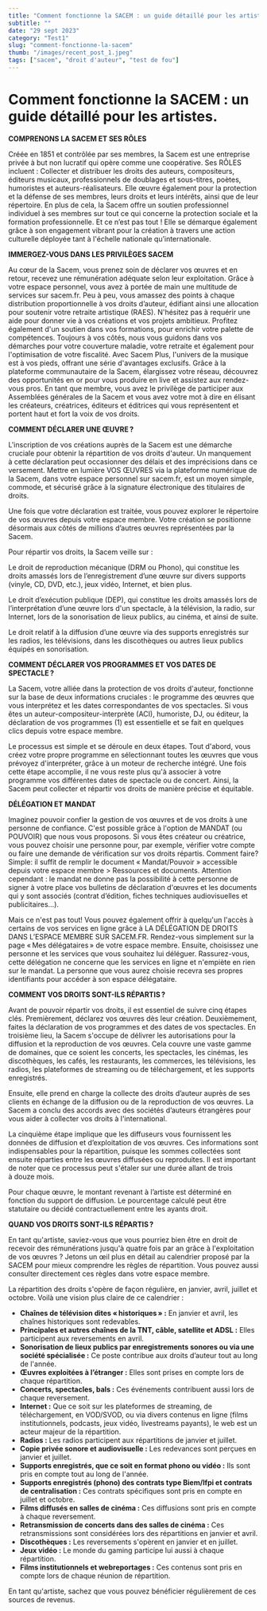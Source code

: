 ```yaml
---
title: "Comment fonctionne la SACEM : un guide détaillé pour les artistes. éléphant"
subtitle: ""
date: "29 sept 2023"
category: "Test1"
slug: "comment-fonctionne-la-sacem"
thumb: "/images/recent_post_1.jpeg"
tags: ["sacem", "droit d'auteur", "test de fou"]
---
```


# Comment fonctionne la SACEM : un guide détaillé pour les artistes.

**COMPRENONS LA SACEM ET SES RÔLES**

Créée en 1851 et contrôlée par ses membres, la Sacem est une entreprise privée à but non lucratif qui opère comme une coopérative. Ses RÔLES incluent : Collecter et distribuer les droits des auteurs, compositeurs, éditeurs musicaux, professionnels de doublages et sous-titres, poètes, humoristes et auteurs-réalisateurs. Elle œuvre également pour la protection et la défense de ses membres, leurs droits et leurs intérêts, ainsi que de leur répertoire. En plus de cela, la Sacem offre un soutien professionnel individuel à ses membres sur tout ce qui concerne la protection sociale et la formation professionnelle. Et ce n’est pas tout ! Elle se démarque également grâce à son engagement vibrant pour la création à travers une action culturelle déployée tant à l'échelle nationale qu’internationale.

**IMMERGEZ-VOUS DANS LES PRIVILÈGES SACEM**

Au cœur de la Sacem, vous prenez soin de déclarer vos œuvres et en retour, recevez une rémunération adéquate selon leur exploitation. Grâce à votre espace personnel, vous avez à portée de main une multitude de services sur sacem.fr. Peu à peu, vous amassez des points à chaque distribution proportionnelle à vos droits d’auteur, édifiant ainsi une allocation pour soutenir votre retraite artistique (RAES). N'hésitez pas à requérir une aide pour donner vie à vos créations et vos projets ambitieux. Profitez également d'un soutien dans vos formations, pour enrichir votre palette de compétences. Toujours à vos côtés, nous vous guidons dans vos démarches pour votre couverture maladie, votre retraite et également pour l'optimisation de votre fiscalité. Avec Sacem Plus, l'univers de la musique est à vos pieds, offrant une série d'avantages exclusifs. Grâce à la plateforme communautaire de la Sacem, élargissez votre réseau, découvrez des opportunités en or pour vous produire en live et assistez aux rendez-vous pros. En tant que membre, vous avez le privilège de participer aux Assemblées générales de la Sacem et vous avez votre mot à dire en élisant les créateurs, créatrices, éditeurs et éditrices qui vous représentent et portent haut et fort la voix de vos droits.

**COMMENT DÉCLARER UNE ŒUVRE ?**

L'inscription de vos créations auprès de la Sacem est une démarche cruciale pour obtenir la répartition de vos droits d'auteur. Un manquement à cette déclaration peut occasionner des délais et des imprécisions dans ce versement. Mettre en lumière VOS ŒUVRES via la plateforme numérique de la Sacem, dans votre espace personnel sur sacem.fr, est un moyen simple, commode, et sécurisé grâce à la signature électronique des titulaires de droits.

Une fois que votre déclaration est traitée, vous pouvez explorer le répertoire de vos œuvres depuis votre espace membre. Votre création se positionne désormais aux côtés de millions d’autres œuvres représentées par la Sacem.

Pour répartir vos droits, la Sacem veille sur :

Le droit de reproduction mécanique (DRM ou Phono), qui constitue les droits amassés lors de l’enregistrement d’une œuvre sur divers supports (vinyle, CD, DVD, etc.), jeux vidéo, Internet, et bien plus.

Le droit d’exécution publique (DEP), qui constitue les droits amassés lors de l’interprétation d’une œuvre lors d'un spectacle, à la télévision, la radio, sur Internet, lors de la sonorisation de lieux publics, au cinéma, et ainsi de suite.

Le droit relatif à la diffusion d’une œuvre via des supports enregistrés sur les radios, les télévisions, dans les discothèques ou autres lieux publics équipés en sonorisation.

**COMMENT DÉCLARER VOS PROGRAMMES ET VOS DATES DE SPECTACLE ?**

La Sacem, votre alliée dans la protection de vos droits d'auteur, fonctionne sur la base de deux informations cruciales : le programme des œuvres que vous interprétez et les dates correspondantes de vos spectacles. Si vous êtes un auteur-compositeur-interprète (ACI), humoriste, DJ, ou éditeur, la déclaration de vos programmes (1) est essentielle et se fait en quelques clics depuis votre espace membre.

Le processus est simple et se déroule en deux étapes. Tout d'abord, vous créez votre propre programme en sélectionnant toutes les œuvres que vous prévoyez d'interpréter, grâce à un moteur de recherche intégré. Une fois cette étape accomplie, il ne vous reste plus qu'à associer à votre programme vos différentes dates de spectacle ou de concert. Ainsi, la Sacem peut collecter et répartir vos droits de manière précise et équitable.

**DÉLÉGATION ET MANDAT**

Imaginez pouvoir confier la gestion de vos œuvres et de vos droits à une personne de confiance. C'est possible grâce à l'option de MANDAT (ou POUVOIR) que nous vous proposons. Si vous êtes créateur ou créatrice, vous pouvez choisir une personne pour, par exemple, vérifier votre compte ou faire une demande de vérification sur vos droits répartis. Comment faire? Simple: il suffit de remplir le document « Mandat/Pouvoir » accessible depuis votre espace membre &gt; Ressources et documents. Attention cependant : le mandat ne donne pas la possibilité à cette personne de signer à votre place vos bulletins de déclaration d'œuvres et les documents qui y sont associés (contrat d’édition, fiches techniques audiovisuelles et publicitaires…).

Mais ce n'est pas tout! Vous pouvez également offrir à quelqu'un l'accès à certains de vos services en ligne grâce à LA DÉLÉGATION DE DROITS DANS L’ESPACE MEMBRE SUR SACEM.FR. Rendez-vous simplement sur la page « Mes délégataires » de votre espace membre. Ensuite, choisissez une personne et les services que vous souhaitez lui déléguer. Rassurez-vous, cette délégation ne concerne que les services en ligne et n'empiète en rien sur le mandat. La personne que vous aurez choisie recevra ses propres identifiants pour accéder à son espace délégataire.

**COMMENT VOS DROITS SONT-ILS RÉPARTIS ?**

Avant de pouvoir répartir vos droits, il est essentiel de suivre cinq étapes clés. Premièrement, déclarez vos œuvres dès leur création. Deuxièmement, faites la déclaration de vos programmes et des dates de vos spectacles. En troisième lieu, la Sacem s'occupe de délivrer les autorisations pour la diffusion et la reproduction de vos œuvres. Cela couvre une vaste gamme de domaines, que ce soient les concerts, les spectacles, les cinémas, les discothèques, les cafés, les restaurants, les commerces, les télévisions, les radios, les plateformes de streaming ou de téléchargement, et les supports enregistrés.

Ensuite, elle prend en charge la collecte des droits d’auteur auprès de ses clients en échange de la diffusion ou de la reproduction de vos œuvres. La Sacem a conclu des accords avec des sociétés d’auteurs étrangères pour vous aider à collecter vos droits à l'international.

La cinquième étape implique que les diffuseurs vous fournissent les données de diffusion et d’exploitation de vos œuvres. Ces informations sont indispensables pour la répartition, puisque les sommes collectées sont ensuite réparties entre les œuvres diffusées ou reproduites. Il est important de noter que ce processus peut s'étaler sur une durée allant de trois à douze mois.

Pour chaque œuvre, le montant revenant à l’artiste est déterminé en fonction du support de diffusion. Le pourcentage calculé peut être statutaire ou décidé contractuellement entre les ayants droit.

**QUAND VOS DROITS SONT-ILS RÉPARTIS ?**

En tant qu'artiste, saviez-vous que vous pourriez bien être en droit de recevoir des rémunérations jusqu'à quatre fois par an grâce à l'exploitation de vos œuvres ? Jetons un œil plus en détail au calendrier proposé par la SACEM pour mieux comprendre les règles de répartition. Vous pouvez aussi consulter directement ces règles dans votre espace membre.

La répartition des droits s'opère de façon régulière, en janvier, avril, juillet et octobre. Voilà une vision plus claire de ce calendrier :

- **Chaînes de télévision dites « historiques » :** En janvier et avril, les chaînes historiques sont redevables.
- **Principales et autres chaînes de la TNT, câble, satellite et ADSL :** Elles participent aux reversements en avril.
- **Sonorisation de lieux publics par enregistrements sonores ou via une société spécialisée :** Ce poste contribue aux droits d’auteur tout au long de l'année.
- **Œuvres exploitées à l’étranger :** Elles sont prises en compte lors de chaque répartition.
- **Concerts, spectacles, bals :** Ces événements contribuent aussi lors de chaque reversement.
- **Internet :** Que ce soit sur les plateformes de streaming, de téléchargement, en VOD/SVOD, ou via divers contenus en ligne (films institutionnels, podcasts, jeux vidéo, livestreams payants), le web est un acteur majeur de la répartition.
- **Radios :** Les radios participent aux répartitions de janvier et juillet.
- **Copie privée sonore et audiovisuelle :** Les redevances sont perçues en janvier et juillet.
- **Supports enregistrés, que ce soit en format phono ou vidéo :** Ils sont pris en compte tout au long de l'année.
- **Supports enregistrés (phono) des contrats type Biem/Ifpi et contrats de centralisation :** Ces contrats spécifiques sont pris en compte en juillet et octobre.
- **Films diffusés en salles de cinéma :** Ces diffusions sont pris en compte à chaque reversement.
- **Retransmission de concerts dans des salles de cinéma :** Ces retransmissions sont considérées lors des répartitions en janvier et avril.
- **Discothèques :** Les reversements s'opèrent en janvier et en juillet.
- **Jeux vidéo :** Le monde du gaming participe lui aussi à chaque répartition.
- **Films institutionnels et webreportages :** Ces contenus sont pris en compte lors de chaque réunion de répartition.

En tant qu'artiste, sachez que vous pouvez bénéficier régulièrement de ces sources de revenus.